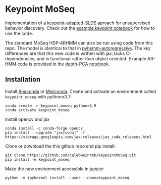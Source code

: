 # Keypoint MoSeq

Implementation of [a keypoint-adapted-SLDS](https://www.overleaf.com/read/rkpnxchbdrrb) aproach for unsupervised behavior discovery. Check out the [example keypoint notebook](examples/keypoint_slds.ipynb) for how to use the code.


The standard MoSeq HDP-ARHMM can also be run using code from this repo. The model is identical to that in [pyhsmm-autoregressive](https://github.com/mattjj/pyhsmm-autoregressive). The key differences are that this new code is written with jax; lacks C-dependencies; and is functional rather than object oriented. Example AR-HMM code is provided in the [depth-PCA notebook](examples/depth_ar_hmm.ipynb). 


## Installation

Install [Anaconda](https://docs.anaconda.com/anaconda/install/index.html) or [Miniconda](https://docs.conda.io/en/latest/miniconda.html). Create and activate an environment called `keypoint_moseq` with python≥3.7:
```
conda create -n keypoint_moseq python=3.9
conda activate keypoint_moseq
```

Install opencv and jax
```
conda install -c conda-forge opencv
pip install --upgrade "jax[cuda]" -f https://storage.googleapis.com/jax-releases/jax_cuda_releases.html
```

Clone or download the this github repo and pip install:
```
git clone https://github.com/calebweinreb/keypointMoSeq.git
pip install -e keypoint_moseq
```

Make the new environment accessible in jupyter 
```
python -m ipykernel install --user --name=keypoint_moseq
```